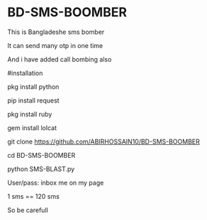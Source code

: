 # BD-SMS-BOOMBER

This is Bangladeshe sms bomber 

It can send many otp in one time

And i have added call bombing also


#installation

pkg install python

pip install request

pkg install ruby 

gem install lolcat

git clone https://github.com/ABIRHOSSAIN10/BD-SMS-BOOMBER

cd BD-SMS-BOOMBER

python SMS-BLAST.py

User/pass: inbox me on my page


1 sms == 120 sms

So be carefull
